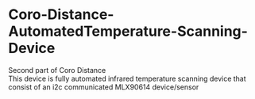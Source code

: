 # Coro-Distance-AutomatedTemperature-Scanning-Device
Second part of Coro Distance
<br/>This device is fully automated infrared temperature scanning device that consist of an i2c communicated MLX90614 device/sensor
